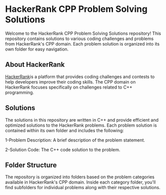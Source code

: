 # HackerRank CPP Problem Solving Solutions

Welcome to the HackerRank CPP Problem Solving Solutions repository! This repository contains solutions to various coding challenges and problems from HackerRank's CPP domain. Each problem solution is organized into its own folder for easy navigation.

## About HackerRank


 [HackerRank](https://www.hackerrank.com/)is a platform that provides coding challenges and contests to help developers improve their coding skills. The CPP domain on HackerRank focuses specifically on challenges related to C++ programming.



## Solutions

The solutions in this repository are written in C++ and provide efficient and optimized solutions to the HackerRank problems. Each problem solution is contained within its own folder and includes the following:

1-Problem Description: A brief description of the problem statement.

2-Solution Code: The C++ code solution to the problem.


## Folder Structure

The repository is organized into folders based on the problem categories available in HackerRank's CPP domain. Inside each category folder, you'll find subfolders for individual problems along with their respective solutions.




